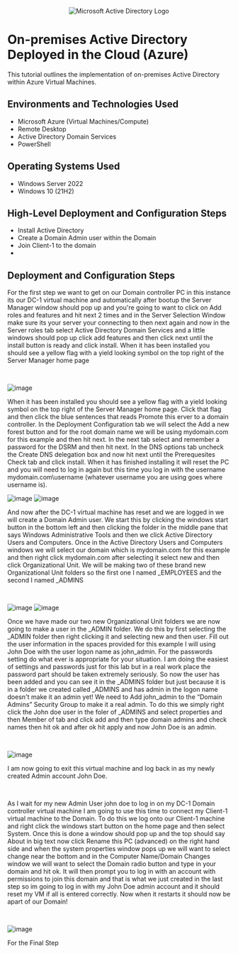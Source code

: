 <p align="center">
<img src="https://i.imgur.com/pU5A58S.png" alt="Microsoft Active Directory Logo"/>
</p>

<h1>On-premises Active Directory Deployed in the Cloud (Azure)</h1>
This tutorial outlines the implementation of on-premises Active Directory within Azure Virtual Machines.<br />


<h2>Environments and Technologies Used</h2>

- Microsoft Azure (Virtual Machines/Compute)
- Remote Desktop
- Active Directory Domain Services
- PowerShell

<h2>Operating Systems Used </h2>

- Windows Server 2022
- Windows 10 (21H2)

<h2>High-Level Deployment and Configuration Steps</h2>

- Install Active Directory 
- Create a Domain Admin user within the Domain
- Join Client-1 to the domain
- 

<h2>Deployment and Configuration Steps</h2>

<p>
For the first step we want to get on our Domain controller PC in this instance its our DC-1 virtual machine and automatically after bootup the Server Manager window should pop up and you're going to want to click on Add roles and features and hit next 2 times and in the Server Selection Window make sure its your server your connecting to then next again and now in the Server roles tab select Active Directory Domain Services and a little windows should pop up click add features and then click next until the install button is ready and click install. When it has been installed you should see a yellow flag with a yield looking symbol on the top right of the Server Manager home page
</p>
<br />

![image](https://github.com/user-attachments/assets/fc81518e-e0fa-498f-be82-5ff99b97e5af)


<p>
When it has been installed you should see a yellow flag with a yield looking symbol on the top right of the Server Manager home page. Click that flag and then click the blue sentences that reads Promote this erver to a domain controller. In the Deployment Configuration tab we will select the Add a new forest button and for the root domain name we will be using mydomain.com for this example and then hit next. In the next tab select and remember a password for the DSRM and then hit next. In the DNS options tab uncheck the Create DNS delegation box and now hit next until the Prerequesites Check tab and click install. When it has finished installing it will reset the PC and you will need to log in again but this time you log in with the username mydomain.com\username (whatever username you are using goes where username is).
<br />

![image](https://github.com/user-attachments/assets/8438725a-dc57-475c-abc6-e2c551fb8be7)
![image](https://github.com/user-attachments/assets/144db5b8-9f55-4f02-993e-78a848757b71)


<p>
And now after the DC-1 virtual machine has reset and we are logged in we will create a Domain Admin user. We start this by clicking the windows start button in the bottom left and then clicking the folder in the middle pane that says Windows Administrative Tools and then we click Active Directory Users and Computers. Once in the Active Directory Users and Computers windows we will select our domain which is mydomain.com for this example and then right click mydomain.com after selecting it select new and then click Organizational Unit. We will be making two of these brand new Organizational Unit folders so the first one I named _EMPLOYEES and the second I named _ADMINS
</p>
<br />

![image](https://github.com/user-attachments/assets/a4f383f7-0c74-486c-954f-60625e73f56b)
![image](https://github.com/user-attachments/assets/c5310a4e-ff79-4b6d-962c-98466d08b0fc)


<p>
Once we have made our two new Organizational Unit folders we are now going to make a user in the _ADMIN folder. We do this by first selecting the _ADMIN folder then right clicking it and selecting new and then user. Fill out the user information in the spaces provided for this example I will using John Doe with the user logon name as john_admin. For the passwords setting do what ever is appropriate for your situation. I am doing the easiest of settings and passwords just for this lab but in a real work place the password part should be taken extremely seriously. So now the user has been added and you can see it in the _ADMINS folder but just because it is in a folder we created called _ADMINS and has admin in the logon name doesn't make it an admin yet! We need to Add john_admin to the “Domain Admins” Security Group to make it a real admin. To do this we simply right click the John doe user in the foler of _ADMINS and select properties and then Member of tab and click add and then type domain admins and check names then hit ok and after ok hit apply and now John Doe is an admin.  
</p>
<br />

![image](https://github.com/user-attachments/assets/2ed28b28-23d8-4214-9939-ba40d9574ffd)


<p>
I am now going to exit this virtual machine and log back in as my newly created Admin account John Doe. 
</p>
<br />

<p>
As I wait for my new Admin User john doe to log in on my DC-1 Domain controller virtual machine I am going to use this time to connect my Client-1 virtual machine to the Domain. To do this we log onto our Client-1 machine and right click the windows start button on the home page and then select System. Once this is done a window should pop up and the top should say About in big text now click Rename this PC (advanced) on the right hand side and when the system properties window pops up we will want to select change near the bottom and in the Computer Name/Domain Changes window we will want to select the Domain radio button and type in your domain and hit ok. It will then prompt you to log in with an account with permissions to join this domain and that is what we just created in the last step so im going to log in with my John Doe admin account and it should reset my VM if all is entered correctly. Now when it restarts it should now be apart of our Domain!
</p> 
<br />

![image](https://github.com/user-attachments/assets/cc055b57-72ed-4f20-b223-22b8996c7bd5)


<p>
For the Final Step 
</p>
<br />

